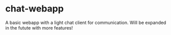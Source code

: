 # chat-webapp
A basic webapp with a light chat client for communication.
Will be expanded in the futute with more features!
